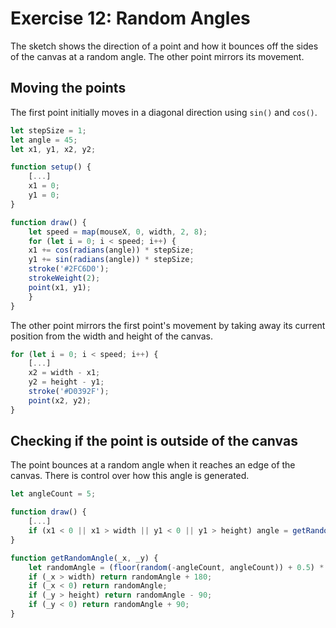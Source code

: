 # Exercise 12: Random Angles
The sketch shows the direction of a point and how it bounces off the sides of the canvas at a random angle. The other point mirrors its movement.

## Moving the points
The first point initially moves in a diagonal direction using `sin()` and `cos()`.
```javascript
let stepSize = 1;
let angle = 45;
let x1, y1, x2, y2;

function setup() {
    [...]
    x1 = 0;
    y1 = 0;
}

function draw() {
    let speed = map(mouseX, 0, width, 2, 8);
    for (let i = 0; i < speed; i++) {
    x1 += cos(radians(angle)) * stepSize;
    y1 += sin(radians(angle)) * stepSize;
    stroke('#2FC6D0');
    strokeWeight(2);
    point(x1, y1);
    }
}
```

The other point mirrors the first point's movement by taking away its current position from the width and height of the canvas.
```javascript
for (let i = 0; i < speed; i++) {
    [...]
    x2 = width - x1;
    y2 = height - y1;
    stroke('#D0392F');
    point(x2, y2);
}
```

## Checking if the point is outside of the canvas
The point bounces at a random angle when it reaches an edge of the canvas. There is control over how this angle is generated.
```javascript
let angleCount = 5;

function draw() {
    [...]
    if (x1 < 0 || x1 > width || y1 < 0 || y1 > height) angle = getRandomAngle(x1, y1);
}

function getRandomAngle(_x, _y) {
    let randomAngle = (floor(random(-angleCount, angleCount)) + 0.5) * 90 / angleCount;
    if (_x > width) return randomAngle + 180;
    if (_x < 0) return randomAngle;
    if (_y > height) return randomAngle - 90;
    if (_y < 0) return randomAngle + 90;
}
```